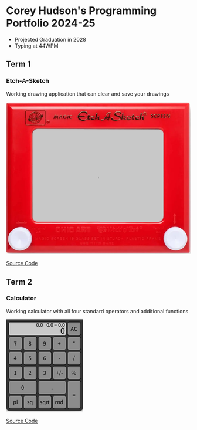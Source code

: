 # Corey Hudson's Programming Portfolio 2024-25
* Projected Graduation in 2028
* Typing at 44WPM
## Term 1
### Etch-A-Sketch

Working drawing application that can clear and save your drawings

![Running App](https://github.com/9710464/programmingportfolio/blob/main/images/etchsketch.png?raw=true)

[Source Code](https://github.com/9710464/programmingportfolio/tree/main/src/term1/EtchASketch)
## Term 2
### Calculator

Working calculator with all four standard operators and additional functions

![Running App](https://github.com/9710464/programmingportfolio/blob/main/images/calculator.png?raw=true)

[Source Code](https://github.com/9710464/programmingportfolio/tree/main/src/term1/CalculatorApp)

